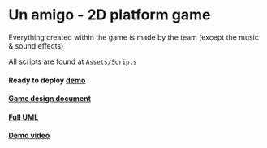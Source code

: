# Un amigo - 2D platform game

Everything created within the game is made by the team (except the music & sound effects)

All scripts are found at `Assets/Scripts`
#### Ready to deploy [demo](https://github.com/Nikojoel/GameDemo)

#### [Game design document](http://users.metropolia.fi/~nikoholo/Pelikehitys/GDD/GDD-ThreeAmigos.pdf)

#### [Full UML](http://users.metropolia.fi/~nikoholo/Pelikehitys/public/uml.png)

#### [Demo video](http://users.metropolia.fi/~nikoholo/Pelikehitys/public/un_amigo.mp4) 
